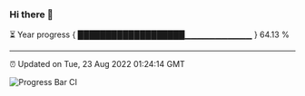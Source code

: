 ### Hi there 👋

⏳ Year progress { ███████████████████▁▁▁▁▁▁▁▁▁▁▁ } 64.13 %

---

⏰ Updated on Tue, 23 Aug 2022 01:24:14 GMT

![Progress Bar CI](https://github.com/liununu/liununu/workflows/Progress%20Bar%20CI/badge.svg)
